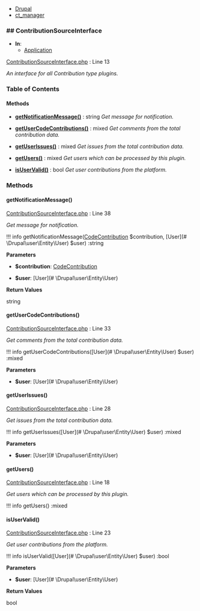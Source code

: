 
- [Drupal](../namespaces/drupal.md)
- [ct_manager](../namespaces/drupal-ct-manager.md)


### ## ContributionSourceInterface


- **In**:
    - [Application](../packages/Application.md)
  

[ContributionSourceInterface.php](../files/web-modules-custom-ct-manager-src-contributionsourceinterface.md) : Line 13

*An interface for all Contribution type plugins.*









### Table of Contents










#### Methods
- **[getNotificationMessage()](../classes/Drupal-ct-manager-ContributionSourceInterface.md#getnotificationmessage)**
           : string
*Get message for notification.*

- **[getUserCodeContributions()](../classes/Drupal-ct-manager-ContributionSourceInterface.md#getusercodecontributions)**
           : mixed
*Get comments from the total contribution data.*

- **[getUserIssues()](../classes/Drupal-ct-manager-ContributionSourceInterface.md#getuserissues)**
           : mixed
*Get issues from the total contribution data.*

- **[getUsers()](../classes/Drupal-ct-manager-ContributionSourceInterface.md#getusers)**
           : mixed
*Get users which can be processed by this plugin.*

- **[isUserValid()](../classes/Drupal-ct-manager-ContributionSourceInterface.md#isuservalid)**
           : bool
*Get user contributions from the platform.*








### Methods

#### getNotificationMessage()

[ContributionSourceInterface.php](../files/web-modules-custom-ct-manager-src-contributionsourceinterface.md) : Line 38

*Get message for notification.*

!!! info
    getNotificationMessage([CodeContribution](../classes/Drupal-ct-manager-Data-CodeContribution.md) $contribution, [User](# \Drupal\user\Entity\User) $user) :string




**Parameters**

- **$contribution**: [CodeContribution](../classes/Drupal-ct-manager-Data-CodeContribution.md)
    
- **$user**: [User](# \Drupal\user\Entity\User)
    





**Return Values**

string



#### getUserCodeContributions()

[ContributionSourceInterface.php](../files/web-modules-custom-ct-manager-src-contributionsourceinterface.md) : Line 33

*Get comments from the total contribution data.*

!!! info
    getUserCodeContributions([User](# \Drupal\user\Entity\User) $user) :mixed




**Parameters**

- **$user**: [User](# \Drupal\user\Entity\User)
    







#### getUserIssues()

[ContributionSourceInterface.php](../files/web-modules-custom-ct-manager-src-contributionsourceinterface.md) : Line 28

*Get issues from the total contribution data.*

!!! info
    getUserIssues([User](# \Drupal\user\Entity\User) $user) :mixed




**Parameters**

- **$user**: [User](# \Drupal\user\Entity\User)
    







#### getUsers()

[ContributionSourceInterface.php](../files/web-modules-custom-ct-manager-src-contributionsourceinterface.md) : Line 18

*Get users which can be processed by this plugin.*

!!! info
    getUsers() :mixed











#### isUserValid()

[ContributionSourceInterface.php](../files/web-modules-custom-ct-manager-src-contributionsourceinterface.md) : Line 23

*Get user contributions from the platform.*

!!! info
    isUserValid([User](# \Drupal\user\Entity\User) $user) :bool




**Parameters**

- **$user**: [User](# \Drupal\user\Entity\User)
    





**Return Values**

bool




